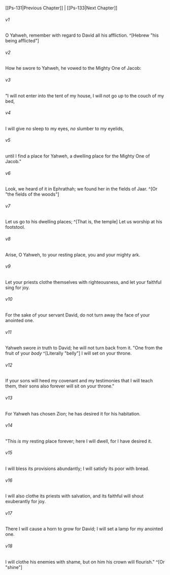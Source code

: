 ﻿---
aliases:
  - Psalms 132
---

[[Ps-131|Previous Chapter]] | [[Ps-133|Next Chapter]]

###### v1
O Yahweh, remember with regard to David
all his affliction. ^[Hebrew "his being afflicted"]

###### v2
How he swore to Yahweh,
he vowed to the Mighty One of Jacob:

###### v3
"I will not enter into the tent of my house,
I will not go up to the couch of my bed,

###### v4
I will give no sleep to my eyes,
_no_ slumber to my eyelids,

###### v5
until I find a place for Yahweh,
a dwelling place for the Mighty One of Jacob."

###### v6
Look, we heard of it in Ephrathah;
we found her in the fields of Jaar. ^[Or "the fields of the woods"]

###### v7
Let us go to his dwelling places; ^[That is, the temple]
Let us worship at his footstool.

###### v8
Arise, O Yahweh, to your resting place,
you and your mighty ark.

###### v9
Let your priests clothe themselves with righteousness,
and let your faithful sing for joy.

###### v10
For the sake of your servant David,
do not turn away the face of your anointed one.

###### v11
Yahweh swore _in_ truth to David;
he will not turn back from it.
"One from the fruit of your _body_ ^[Literally "belly"]
I will set on your throne.

###### v12
If your sons will heed my covenant
and my testimonies that I will teach them,
their sons also forever
will sit on your throne."

###### v13
For Yahweh has chosen Zion;
he has desired it for his habitation.

###### v14
"This _is_ my resting place forever;
here I will dwell, for I have desired it.

###### v15
I will bless its provisions abundantly;
I will satisfy its poor with bread.

###### v16
I will also clothe its priests with salvation,
and its faithful will shout exuberantly for joy.

###### v17
There I will cause a horn to grow for David;
I will set a lamp for my anointed one.

###### v18
I will clothe his enemies with shame,
but on him his crown will flourish." ^[Or "shine"]